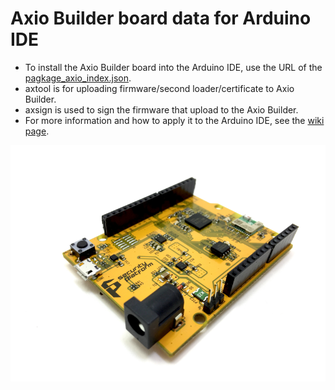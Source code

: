 # Axio Builder board data for Arduino IDE
* To install the Axio Builder board into the Arduino IDE, use the URL of the [pagkage_axio_index.json](https://raw.githubusercontent.com/sp-axio/axio-builder-binaries/master/package_axio_index.json).  
* axtool is for uploading firmware/second loader/certificate to Axio Builder.
* axsign is used to sign the firmware that upload to the Axio Builder.
* For more information and how to apply it to the Arduino IDE, see the [wiki page](https://github.com/sp-axio/axio-builder-binaries/wiki).

![Axio Builder](https://raw.githubusercontent.com/sp-axio/axio-builder-binaries/master/mediawiki/images/AxioBuilder_002s.png)

